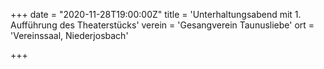 +++
date = "2020-11-28T19:00:00Z"
title = 'Unterhaltungsabend mit 1. Aufführung des Theaterstücks'
verein = 'Gesangverein Taunusliebe'
ort = 'Vereinssaal, Niederjosbach'

+++

      